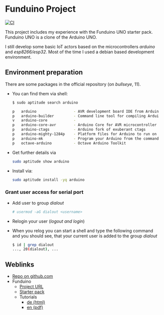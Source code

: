 # Funduino Project

[![CI](https://github.com/deeagle/Funduino/actions/workflows/ci.yml/badge.svg)](https://github.com/deeagle/Funduino/actions/workflows/ci.yml)

This project includes my experience with the Funduino UNO starter pack.
Funduino UNO is a clone of the Arduino UNO.

I still develop some basic IoT actors
based on the microcontrollers *arduino* and *esp8266/esp32*.
Most of the time I used a debian based development environment.

## Environment preparation

There are some packages in the official repository (on *bullseye*, 11).

- You can find them via shell:

  ```bash
  $ sudo aptitude search arduino
  
  p   arduino                 - AVR development board IDE from Arduino CC
  p   arduino-builder         - Command line tool for compiling Arduino sketches
  v   arduino-core            -
  p   arduino-core-avr        - Arduino Core for AVR microcontroller
  p   arduino-ctags           - Arduino fork of exuberant ctags
  p   arduino-mighty-1284p    - Platform files for Arduino to run on ATmega1284P
  p   arduino-mk              - Program your Arduino from the command line
  p   octave-arduino          - Octave Arduino Toolkit
  ```

- Get further details via
  
  ```bash
  sudo aptitude show arduino
  ```

- Install via:

  ```bash
  sudo aptitude install -yq arduino
  ```

### Grant user access for serial port

- Add user to group *dialout*

  ```bash
  # usermod -aG dialout <username>
  ```

- Relogin your user (*logout and login*)
- When you relog you can start a shell and type the following command and you
  should see, that your current user is added to the group *dialout*

  ```bash
  $ id | grep dialout 
  ..., 20(dialout), ...
  ```

## Weblinks

- [Repo on github.com](https://github.com/deeagle/Funduino)
- Funduino
  - [Project URL](http://funduino.de)
  - [Starter pack](http://funduino.de/lernsets)
  - Tutorials
    - [de (html)](http://funduino.de/anleitungen)
    - [en (pdf)](http://funduino.de/Arduino-tutorials-en.pdf)

